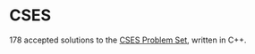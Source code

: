 # CSES

178 accepted solutions to the [CSES Problem Set](https://cses.fi/problemset/), written in C++.
